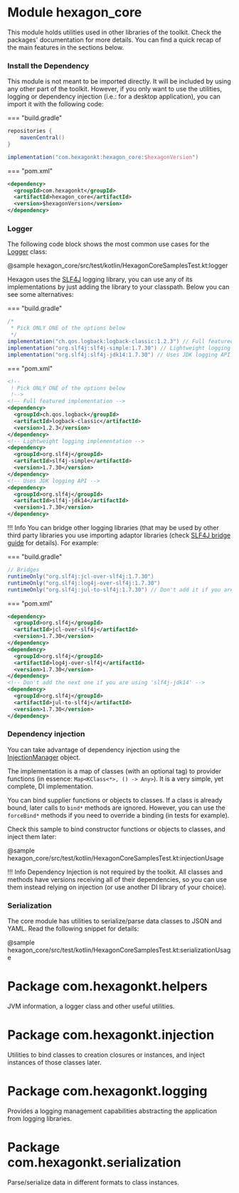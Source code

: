 
# Module hexagon_core

This module holds utilities used in other libraries of the toolkit. Check the packages'
documentation for more details. You can find a quick recap of the main features in the sections
below.

### Install the Dependency

This module is not meant to be imported directly. It will be included by using any other part of the
toolkit. However, if you only want to use the utilities, logging or dependency injection (i.e.: for
a desktop application), you can import it with the following code:

=== "build.gradle"
  ```groovy
  repositories {
      mavenCentral()
  }

  implementation("com.hexagonkt:hexagon_core:$hexagonVersion")
  ```

=== "pom.xml"
  ```xml
  <dependency>
    <groupId>com.hexagonkt</groupId>
    <artifactId>hexagon_core</artifactId>
    <version>$hexagonVersion</version>
  </dependency>
  ```

### Logger

The following code block shows the most common use cases for the [Logger] class:

@sample hexagon_core/src/test/kotlin/HexagonCoreSamplesTest.kt:logger

Hexagon uses the [SLF4J] logging library, you can use any of its implementations by just adding the
library to your classpath. Below you can see some alternatives:

[SLF4J]: http://www.slf4j.org

=== "build.gradle"
  ```groovy
  /*
   * Pick ONLY ONE of the options below
   */
  implementation("ch.qos.logback:logback-classic:1.2.3") // Full featured implementation
  implementation("org.slf4j:slf4j-simple:1.7.30") // Lightweight logging implementation
  implementation("org.slf4j:slf4j-jdk14:1.7.30") // Uses JDK logging API
  ```

=== "pom.xml"
  ```xml
  <!--
   ! Pick ONLY ONE of the options below
   !-->
  <!-- Full featured implementation -->
  <dependency>
    <groupId>ch.qos.logback</groupId>
    <artifactId>logback-classic</artifactId>
    <version>1.2.3</version>
  </dependency>
  <!-- Lightweight logging implementation -->
  <dependency>
    <groupId>org.slf4j</groupId>
    <artifactId>slf4j-simple</artifactId>
    <version>1.7.30</version>
  </dependency>
  <!-- Uses JDK logging API -->
  <dependency>
    <groupId>org.slf4j</groupId>
    <artifactId>slf4j-jdk14</artifactId>
    <version>1.7.30</version>
  </dependency>
  ```

!!! Info
    You can bridge other logging libraries (that may be used by other third party libraries you use
    importing adaptor libraries (check [SLF4J bridge guide](http://www.slf4j.org/legacy.html) for
    details). For example:

=== "build.gradle"
  ```groovy
  // Bridges
  runtimeOnly("org.slf4j:jcl-over-slf4j:1.7.30")
  runtimeOnly("org.slf4j:log4j-over-slf4j:1.7.30")
  runtimeOnly("org.slf4j:jul-to-slf4j:1.7.30") // Don't add it if you are using 'slf4j-jdk14'
  ```

=== "pom.xml"
  ```xml
  <dependency>
    <groupId>org.slf4j</groupId>
    <artifactId>jcl-over-slf4j</artifactId>
    <version>1.7.30</version>
  </dependency>
  <dependency>
    <groupId>org.slf4j</groupId>
    <artifactId>log4j-over-slf4j</artifactId>
    <version>1.7.30</version>
  </dependency>
  <!-- Don't add the next one if you are using 'slf4j-jdk14' -->
  <dependency>
    <groupId>org.slf4j</groupId>
    <artifactId>jul-to-slf4j</artifactId>
    <version>1.7.30</version>
  </dependency>
  ```

[Logger]: com.hexagonkt.logging/-logger/index.md

### Dependency injection

You can take advantage of dependency injection using the [InjectionManager] object.

The implementation is a map of classes (with an optional tag) to provider functions (in essence:
`Map<KClass<*>, () -> Any>`). It is a very simple, yet complete, DI implementation.

You can bind supplier functions or objects to classes. If a class is already bound, later calls to
`bind*` methods are ignored. However, you can use the `forceBind*` methods if you need to override
a binding (in tests for example).

Check this sample to bind constructor functions or objects to classes, and inject them later:

@sample hexagon_core/src/test/kotlin/HexagonCoreSamplesTest.kt:injectionUsage

!!! Info
    Dependency Injection is not required by the toolkit. All classes and methods have versions
    receiving all of their dependencies, so you can use them instead relying on injection (or use
    another DI library of your choice).

[InjectionManager]: com.hexagonkt.injection/-injection-manager/index.md

### Serialization

The core module has utilities to serialize/parse data classes to JSON and YAML. Read the following
snippet for details:

@sample hexagon_core/src/test/kotlin/HexagonCoreSamplesTest.kt:serializationUsage

# Package com.hexagonkt.helpers

JVM information, a logger class and other useful utilities.

# Package com.hexagonkt.injection

Utilities to bind classes to creation closures or instances, and inject instances of those classes
later.

# Package com.hexagonkt.logging

Provides a logging management capabilities abstracting the application from logging libraries.

# Package com.hexagonkt.serialization

Parse/serialize data in different formats to class instances.

